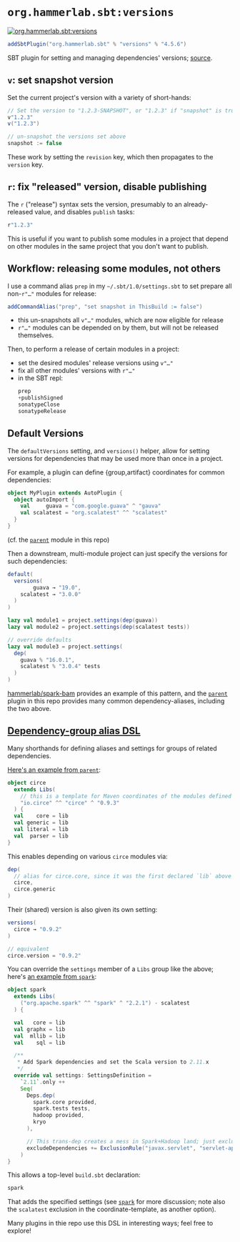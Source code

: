 # `org.hammerlab.sbt:versions`

[![org.hammerlab.sbt:versions](https://img.shields.io/badge/org.hammerlab.sbt:versions-4.5.6-green.svg)](http://search.maven.org/#search%7Cga%7C1%7Cg%3A%22org.hammerlab.sbt%22%20a%3A%22versions%22)

```scala
addSbtPlugin("org.hammerlab.sbt" % "versions" % "4.5.6")
```

SBT plugin for setting and managing dependencies' versions; [source](src/main/scala/org/hammerlab/sbt/plugin/Versions.scala).

## `v`: set snapshot version

Set the current project's version with a variety of short-hands:

```scala
// Set the version to "1.2.3-SNAPSHOT", or "1.2.3" if "snapshot" is true
v"1.2.3"
v("1.2.3")

// un-snapshot the versions set above
snapshot := false
```

These work by setting the `revision` key, which then propagates to the `version` key.

## `r`: fix "released" version, disable publishing

The `r` ("release") syntax sets the version, presumably to an already-released value, and disables `publish` tasks:

```scala
r"1.2.3"
```

This is useful if you want to publish some modules in a project that depend on other modules in the same project that you don't want to publish.

## Workflow: releasing some modules, not others

I use a command alias `prep` in my `~/.sbt/1.0/settings.sbt` to set prepare all non-`r"…"` modules for release:

```scala
addCommandAlias("prep", "set snapshot in ThisBuild := false")
```

- this un-snapshots all `v"…"` modules, which are now eligible for release
- `r"…"` modules can be depended on by them, but will not be released themselves.

Then, to perform a release of certain modules in a project:
- set the desired modules' release versions using `v"…"`
- fix all other modules' versions with `r"…"`
- in the SBT repl:
  ```scala
  prep
  +publishSigned
  sonatypeClose
  sonatypeRelease
  ```

## Default Versions

The `defaultVersions` setting, and `versions()` helper, allow for setting versions for dependencies that may be used more than once in a project.

For example, a plugin can define {group,artifact} coordinates for common dependencies:

```scala
object MyPlugin extends AutoPlugin {
  object autoImport {
    val     guava = "com.google.guava" ^ "gauva"
    val scalatest = "org.scalatest" ^^ "scalatest"
  }
}
```

(cf. the [`parent`](../parent) module in this repo)

Then a downstream, multi-module project can just specify the versions for such dependencies:

```scala
default(
  versions(
        guava → "19.0",
    scalatest → "3.0.0"
  )
)

lazy val module1 = project.settings(dep(guava))
lazy val module2 = project.settings(dep(scalatest tests))

// override defaults
lazy val module3 = project.settings(
  dep(
    guava % "16.0.1",
    scalatest % "3.0.4" tests
  )
)
```

[hammerlab/spark-bam](https://github.com/hammerlab/spark-bam/blob/master/build.sbt) provides an example of this pattern, and the [`parent`](../parent) plugin in this repo provides many common dependency-aliases, including the two above.

## [Dependency-group alias DSL](src/main/scala/org/hammerlab/sbt/dsl)

Many shorthands for defining aliases and settings for groups of related dependencies.

[Here's an example from `parent`](../parent/src/main/scala/org/hammerlab/sbt/plugin/Parent.scala#L81-L86):

```scala
object circe
  extends Libs(
    // this is a template for Maven coordinates of the modules defined with `lib` below
    "io.circe" ^^ "circe" ^ "0.9.3"
  ) {
  val    core = lib
  val generic = lib
  val literal = lib
  val  parser = lib
}
```

This enables depending on various `circe` modules via:

```scala
dep(
  // alias for circe.core, since it was the first declared `lib` above
  circe,
  circe.generic
)
```

Their (shared) version is also given its own setting:

```scala
versions(
  circe → "0.9.2"
)

// equivalent
circe.version = "0.9.2"
```

You can override the `settings` member of a `Libs` group like the above; here's [an example from `spark`](../spark/src/main/scala/org/hammerlab/sbt/plugin/Spark.scala#L39-L51):

```scala
object spark
  extends Libs(
    ("org.apache.spark" ^^ "spark" ^ "2.2.1") - scalatest
  ) {

  val   core = lib
  val graphx = lib
  val  mllib = lib
  val    sql = lib

  /**
   * Add Spark dependencies and set the Scala version to 2.11.x
   */
  override val settings: SettingsDefinition =
    `2.11`.only ++
    Seq(
      Deps.dep(
        spark.core provided,
        spark.tests tests,
        hadoop provided,
        kryo
      ),

      // This trans-dep creates a mess in Spark+Hadoop land; just exclude it everywhere by default.
      excludeDependencies += ExclusionRule("javax.servlet", "servlet-api")
    )
}
```

This allows a top-level `build.sbt` declaration:

```scala
spark
```

That adds the specified settings (see [`spark`](../spark) for more discussion; note also the `scalatest` exclusion in the coordinate-template, as another option).

Many plugins in thie repo use this DSL in interesting ways; feel free to explore!
